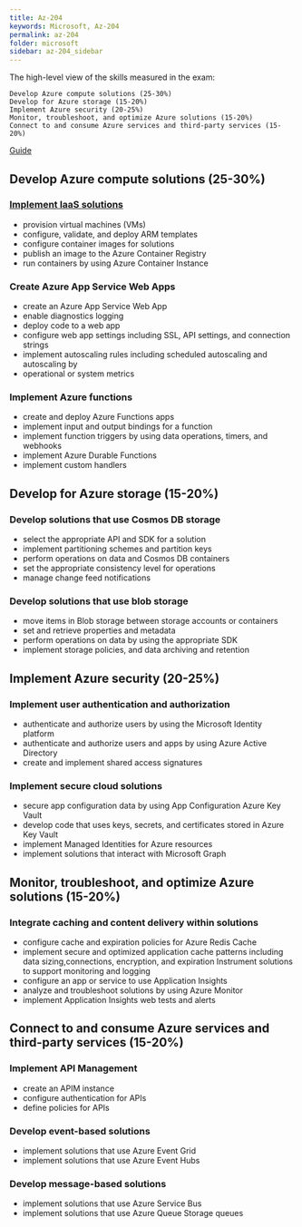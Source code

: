 ```yaml
---
title: Az-204
keywords: Microsoft, Az-204
permalink: az-204
folder: microsoft
sidebar: az-204_sidebar
---
```


The high-level view of the skills measured in the exam:

    Develop Azure compute solutions (25-30%)
    Develop for Azure storage (15-20%)
    Implement Azure security (20-25%)
    Monitor, troubleshoot, and optimize Azure solutions (15-20%)
    Connect to and consume Azure services and third-party services (15-20%)

[Guide](https://www.thomasmaurer.ch/2020/03/az-204-study-guide-developing-solutions-for-microsoft-azure/)

## Develop Azure compute solutions (25-30%)
### [Implement IaaS solutions](https:/dheerajpotluri.com/Implement_IaaS_solutions)    
  * provision virtual machines (VMs)  
  * configure, validate, and deploy ARM templates 
  * configure container images for solutions    
  * publish an image to the Azure Container Registry    
  * run containers by using Azure Container Instance    

### Create Azure App Service Web Apps    
  * create an Azure App Service Web App    
  * enable diagnostics logging    
  * deploy code to a web app    
  * configure web app settings including SSL, API settings, and connection strings    
  * implement autoscaling rules including scheduled autoscaling and autoscaling by    
  * operational or system metrics   
   
### Implement Azure functions    
  * create and deploy Azure Functions apps    
  * implement input and output bindings for a function    
  * implement function triggers by using data operations, timers, and webhooks    
  * implement Azure Durable Functions    
  * implement custom handlers    
  
## Develop for Azure storage (15-20%)  
### Develop solutions that use Cosmos DB storage  
* select the appropriate API and SDK for a solution 
* implement partitioning schemes and partition keys 
* perform operations on data and Cosmos DB containers 
* set the appropriate consistency level for operations  
* manage change feed notifications  
### Develop solutions that use blob storage 
* move items in Blob storage between storage accounts or containers 
* set and retrieve properties and metadata  
* perform operations on data by using the appropriate SDK 
* implement storage policies, and data archiving and retention  

## Implement Azure security (20-25%) 
### Implement user authentication and authorization 
* authenticate and authorize users by using the Microsoft Identity platform 
* authenticate and authorize users and apps by using Azure Active Directory 
* create and implement shared access signatures 
### Implement secure cloud solutions  
* secure app configuration data by using App Configuration Azure Key Vault  
* develop code that uses keys, secrets, and certificates stored in Azure Key Vault  
* implement Managed Identities for Azure resources  
* implement solutions that interact with Microsoft Graph  

## Monitor, troubleshoot, and optimize Azure solutions (15-20%)  
### Integrate caching and content delivery within solutions 
* configure cache and expiration policies for Azure Redis Cache 
* implement secure and optimized application cache patterns including data sizing,connections, encryption, and expiration Instrument solutions to support monitoring and logging  
* configure an app or service to use Application Insights 
* analyze and troubleshoot solutions by using Azure Monitor 
* implement Application Insights web tests and alerts 

## Connect to and consume Azure services and third-party services (15-20%) 
### Implement API Management  
* create an APIM instance 
* configure authentication for APIs 
* define policies for APIs  
### Develop event-based solutions 
* implement solutions that use Azure Event Grid 
* implement solutions that use Azure Event Hubs 
### Develop message-based solutions 
* implement solutions that use Azure Service Bus  
* implement solutions that use Azure Queue Storage queues 